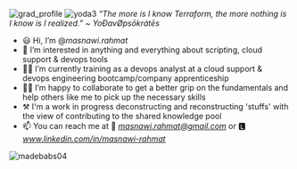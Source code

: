 ![grad_profile](https://user-images.githubusercontent.com/97861822/159736706-0b228932-b531-42d0-ad1a-a71a5d8756dc.gif)
![yoda3](https://user-images.githubusercontent.com/97861822/160243706-1ae39563-6376-45ee-b252-8ffb4cacdf90.gif) *“The more is I know Terraform, the more nothing is I know is I realized.”* ~ *YoĐavØpsōkrátēs*
- 😃 Hi, I’m @*masnawi.rahmat*
- 👀 I’m interested in anything and everything about scripting, cloud support & devops tools
- 👨‍💻 I’m currently training as a devops analyst at a cloud support & devops engineering bootcamp/company apprenticeship
- 🤝🏼 I’m happy to collaborate to get a better grip on the fundamentals and help others like me to pick up the necessary skills
- ⚒️ I'm a work in progress deconstructing and reconstructing 'stuffs' with the view of contributing to the shared knowledge pool
- 📫 You can reach me at 📧 *masnawi.rahmat@gmail.com* or 🅻 *www.linkedin.com/in/masnawi-rahmat*
<!---
masnawi-rahmat/masnawi-rahmat is a ✨ special ✨ repository because its `README.md` (this file) appears on your GitHub profile.
You can click the Preview link to take a look at your changes.
--->
![madebabs04](https://user-images.githubusercontent.com/97861822/160972901-3117d2db-bfc9-41fc-9100-9f763a3469ed.png)
